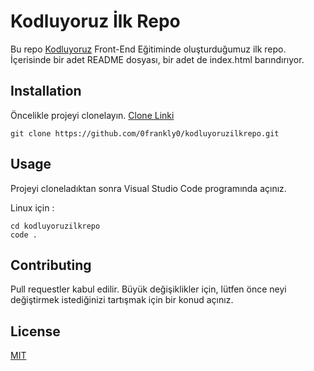 # **Kodluyoruz İlk Repo**
Bu repo [Kodluyoruz](https://app.patika.dev/courses/git/odev1) Front-End Eğitiminde oluşturduğumuz ilk repo. İçerisinde bir adet README dosyası, bir adet de index.html barındırıyor.
## **Installation**
Öncelikle projeyi clonelayın. [Clone Linki](https://github.com/0frankly0/kodluyoruzilkrepo.git)

```
git clone https://github.com/0frankly0/kodluyoruzilkrepo.git
```

## **Usage** 

Projeyi cloneladıktan sonra Visual Studio Code programında açınız.

Linux için : 

```
cd kodluyoruzilkrepo 
code .
```

## **Contributing**

Pull requestler kabul edilir. Büyük değişiklikler için, lütfen önce neyi değiştirmek istediğinizi tartışmak için bir konud açınız. 

## **License**


[MIT]()


